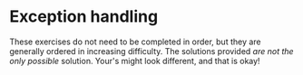 # Exception handling

These exercises do not need to be completed in order, but they are generally ordered in increasing difficulty. The solutions provided _are not the only possible_ solution. Your's might look different, and that is okay!